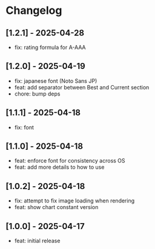 # Changelog

## [1.2.1] - 2025-04-28

- fix: rating formula for A-AAA

## [1.2.0] - 2025-04-19

- fix: japanese font (Noto Sans JP)
- feat: add separator between Best and Current section
- chore: bump deps

## [1.1.1] - 2025-04-18

- fix: font

## [1.1.0] - 2025-04-18

- feat: enforce font for consistency across OS
- feat: add more details to how to use

## [1.0.2] - 2025-04-18

- fix: attempt to fix image loading when rendering
- feat: show chart constant version

## [1.0.0] - 2025-04-17

- feat: initial release
